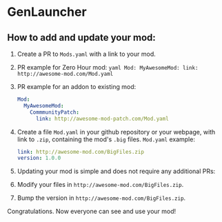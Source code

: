 # GenLauncher

## How to add and update your mod:

1. Create a PR to `Mods.yaml` with a link to your mod.
  1. PR example for Zero Hour mod:
    ```yaml
    Mod:
      MyAwesomeMod:
        link: http://awesome-mod.com/Mod.yaml
    ```
  2. PR example for an addon to existing mod:
      ```yaml
      Mod:
        MyAwesomeMod:
          CommmunityPatch:
            link: http://awesome-mod-patch.com/Mod.yaml
      ```
2. Create a file `Mod.yaml` in your github repository or your webpage, with link to `.zip`, containing the mod's `.big` files.
   `Mod.yaml` example:
   ```yaml
   link: http://awesome-mod.com/BigFiles.zip
   version: 1.0.0
   ```

3. Updating your mod is simple and does not require any additional PRs:
  1. Modify your files in `http://awesome-mod.com/BigFiles.zip`.
  2. Bump the version in `http://awesome-mod.com/BigFiles.zip`.

Congratulations. Now everyone can see and use your mod!
